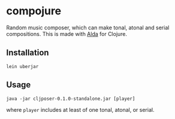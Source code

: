 # compojure

Random music composer, which can make tonal, atonal and serial compositions. This is made with [Alda](https://github.com/alda-lang/alda) for Clojure.

## Installation

```lein uberjar```

## Usage

```java -jar cljposer-0.1.0-standalone.jar [player]```

where ```player``` includes at least of one tonal, atonal, or serial.
